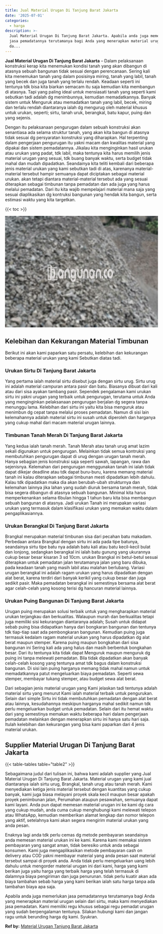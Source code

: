 ```yaml
---
title: Jual Material Urugan Di Tanjung Barat Jakarta
date: '2025-07-01'
categories:
  - harga
description: >-
  Jual Material Urugan Di Tanjung Barat Jakarta. Apabila anda juga memerlukan
  jasa pemadatannya terutamanya bagi Anda yang menerapkan material urugan selain
  da...
---
```


**Jual Material Urugan Di Tanjung Barat Jakarta** – Dalam pelaksanaan konstruksi kerap kita menemukan kondisi tanah yang akan dibangun di atasnya sebuah bangunan tidak sesuai dengan perencanaan. Sering kali kita menemukan tanah yang dalam posisinya miring, tanah yang labil, tanah yang becek dan juga tanah yang terlalu rendah. Keadaan seperti ini tentunya tdk bisa kita biarkan semacam itu saja kemudian kita membangun di atasnya. Tapi yang paling ideal untuk mensiasati tanah yang seperti kami sebutkan tadi adalah dg menimbunnya, kemudian memadatkannya. Banyak sistem untuk Menguruk atau memadatkan tanah yang labil, becek, miring dan terlalu rendah diantaranya ialah dg mengurug oleh material khusus untuk urukan, seperti; sirtu, tanah uruk, berangkal, batu kapur, puing dan yang sejenis.

Dengan itu pelaksanaan pengurugan dalam sebuah konstruksi akan senantiasa ada selama struktur tanah, yang akan kita bangun di atasnya tidak sesuai dg persyaratan konstruksi yang diharapkan. Hal terpenting dalam pengerjaan pengurugan itu yakni macam dan kwalitas material yang dipakai dan sistem pemadatannya. Jikalau kita menginginkan hasil urukan atau urukan yang padat, tdk labil, maka tentunya kita harus memilih jenis material urugan yang sesuai, tdk buang banyak waktu, serta budget tidak mahal dan mudah dipadatkan. Seandainya kita teliti kembali dari beberapa jenis material urukan yang kami sebutkan tadi di atas, karenanya material-material tersebut hampir semuanya dapat diciptakan sebagai material urukan. akan tetapi diantara material-material tersebut ada yang sesuai diterapkan sebagai timbunan tanpa pemadatan dan ada juga yang harus melalui pemadatan. Dari itu kita wajib mempelajari material mana saja yang sesuai diaplikasikan dg kontruksi bangunan yang hendak kita bangun, serta estimasi waktu yang kita targetkan.

{{< toc >}}

![Jual Material Urugan Di Tanjung Barat Jakarta](/images/jual-urugan-17.png)

## Kelebihan dan Kekurangan Material Timbunan

Berikut ini akan kami paparkan satu persatu, kelebihan dan kekurangan beberapa material urukan yang kami Sebutkan diatas tadi.

### Urukan Sirtu Di Tanjung Barat Jakarta

Yang pertama ialah material sirtu disebut juga dengan sirtu urug. Sirtu urug ini adalah material campuran antara pasir dan batu. Biasanya dibuat dari kali atau dari sisa ayakan tambang pasir. Sependek pengalaman kami urukan sirtu ini yakni urugan yang terbaik untuk pengurugan, terutama untuk Anda yang menginginkan pelaksanaan pengurugan berjalan dg segera tanpa menunggu lama. Kelebihan dari sirtu ini yaitu kita bisa menguruk atau menimbun dg cepat tanpa melalui proses pemadatan. Namun di sisi lain kelemahannya adalah material sirtu ini susah untuk diperoleh dan harganya yang cukup mahal dari macam material urugan lainnya.

### Timbunan Tanah Merah Di Tanjung Barat Jakarta

Yang kedua ialah tanah merah. Tanah Merah atau tanah urug amat lazim sekali digunakan untuk pengurugan. Melainkan tidak semua kontruksi yang membutuhkan pengurugan dapat di urug dengan urugan tanah merah. Hanya sebagian jenis konstruksi saja seperti sawah, lapangan, rawa dan sejenisnya. Kelemahan dari pengurugan menggunakan tanah ini ialah tidak dapat dikejar deadline atau tdk dapat buru-buru, karena memang material tanah ini kalau diterapkan sebagai timbunan mesti dipadatkan lebih dahulu. Kalau tdk dipadatkan maka dia akan berubah-ubah strukturnya dan kelemahan lainnya jika lahan yang sudah diuruk bersama tanah merah, tidak bisa segera dibangun di atasnya sebuah bangunan. Minimal kita harus memperkenankan selama 6bulan hingga 1 tahun baru kita bisa membangun sebuah bangunan di atasnya. Jadi urukan Tanah ini merupakan variasi urukan yang termasuk dalam klasifikasi urukan yang memakan waktu dalam pengaplikasiannya.

### Urukan Berangkal Di Tanjung Barat Jakarta

Brangkal merupakan material timbunan sisa dari pecahan batu makadam. Perbedaan antara Brangkal dengan sirtu ini ada pada tipe batunya, seandainya sirtu tipe batu nya adalah batu kali atau batu kecil-kecil bulat dan lonjong, sedangkan berangkal ini ialah batu gunung yang ukurannya cukup besar besar kisaran 3 sd 10cm. urukan Brangkal ini betul-betul sesuai diterapkan untuk pemadatan jalan terutamanya jalan yang baru dibuka, pada keadaan tanah yang masih labil atau malahan berlubang. Variasi urugan berangkal ini adalah ragam urukan yang harus dipadatkan dengan alat berat, karena terdiri dari banyak kerikil yang cukup besar dan juga sedikit pasir. Maka pemadatan berangkal ini semestinya bersama alat berat agar celah-celah yang kosong terisi dg hancuran material lainnya.

### Urukan Puing Bangunan Di Tanjung Barat Jakarta

Urugan puing merupakan solusi terbaik untuk yang mengharapkan material urukan terjangkau dan berkualitas. Walaupun murah dan berkualitas tetapi juga memiliki sisi kekurangan diantaranya adalah; Susah untuk didapat sebab puing bisa didapatkan hanya dari bongkaran bangunan dan tentunya tdk tiap-tiap saat ada pembongkaran bangunan. Kemudian puing juga termasuk kedalam ragam material urukan yang harus dipadatkan dg alat berat maupun stemper. Karena puing maupun bongkahan dari sisa bangunan ini Sering kali ada yang halus dan masih berbentuk bongkahan besar. Dari itu tentunya kita tidak dapat Menguruk maupun menguruk dg puing ini tanpa melewati pemadatan. Bila tidak dipadatkan akan banyak celah-celah kosong yang tentunya amat tdk bagus dalam konstruksi bangunan. Di sisi lain puing harganya memang tidak mahal namun untuk memadatkannya patut mengeluarkan biaya pemadatan. Seperti sewa stemper, membayar tukang stemper, atau budget sewa alat berat.

Dari sebagian jenis material urugan yang Kami jelaskan tadi tentunya adalah material sirtu yang menurut Kami ialah material terbaik untuk pengurukan. Selain dari simple Sirtu ini tidak membutuhkan pemadatan dengan alat berat atau lainnya, kesudahannya meskipun harganya mahal sedikit namun tdk perlu mengeluarkan budget untuk pemadatan. Selain dari itu hemat waktu dari yang semestinya memakan waktu beberapa hari dalam pengerjaan pemadatan melainkan dengan menerapkan sirtu ini hanya satu hari saja. Itulah kelebihan dan kekurangan yang bisa kami paparkan dari 4 jenis material urukan.

## Supplier Material Urugan Di Tanjung Barat Jakarta

{{< table-tables table="table2" >}}

Sebagaimana judul dari tulisan ini, bahwa kami adalah supplier yang Jual Material Urugan Di Tanjung Barat Jakarta. Material urugan yang kami jual diantaranya ialah sirtu urug, Brangkal, tanah urug atau tanah merah. Kami menyediakan ketiga jenis material tersebut dengan kuantitas yang cukup banyak, kami juga biasa melayani proyek skala kecil maupun besar apakah proyek penimbunan jalan, Perumahan ataupun pesawahan, semuanya dapat kami layani. Anda pun dapat memesan material urugan ini ke kami dg cara yang cukup mudah, anda cuma cukup menghubungi kami melewati telepon atau WhatsApp, kemudian memberikan alamat lengkap dan nomor telepon yang aktif, setelahnya kami akan segera mengirim material urukan yang anda pesan.

Enaknya lagi anda tdk perlu cemas dg metode pembayaran seandainya anda memesan material urukan ini ke kami. Karena kami memakai sistem pembayaran yang sangat aman, tidak beresiko untuk anda sebagai konsumen. Kami juga mengaplikasikan metode pembayaran cash on delivery atau COD yakni membayar material yang anda pesan saat material tersebut sampai di proyek anda. Anda tidak perlu mengeluarkan uang lebih dahulu untuk mengorder material urugan ini dari kami, harga yang kami berikan juga yaitu harga yang terbaik harga yang telah termasuk di dalamnya biaya pengiriman dan juga penurunan. tidak perlu kuatir akan ada biaya tambahan sebab harga yang kami berikan ialah satu harga tanpa ada tambahan biaya apa saja.

Apabila anda juga memerlukan jasa pemadatannya terutamanya bagi Anda yang menerapkan material urugan selain dari sirtu, maka kami menyediakan jasa pemadatan. Kami memiliki regu khusus sebagai regu pemadat urugan yang sudah berpengalaman tentunya. Silakan hubungi kami dan jangan ragu untuk berunding harga dg kami. Syukran.

**Ref by:** [Material Urugan Tanjung Barat Jakarta](https://id.wikipedia.org/wiki/Material)

